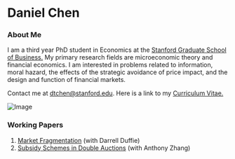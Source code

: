 # Daniel Chen
### About Me
I am a third year PhD student in Economics at the [Stanford Graduate School of Business.](https://www.gsb.stanford.edu/programs/phd/academic-experience/students/daniel-chen) My primary research fields are microeconomic theory and financial economics. I am interested in problems related to information, moral hazard, the effects of the strategic avoidance of price impact, and the design and function of financial markets. 

Contact me at dtchen@stanford.edu. Here is a link to my [Curriculum Vitae.](https://dtc1995.github.io/Academic_CV_Feb_19.pdf)

![Image](https://dtc1995.github.io/danielchenpic.png)
 
### Working Papers

1. [Market Fragmentation](https://www.gsb.stanford.edu/faculty-research/working-papers/market-fragmentation) (with Darrell Duffie)
2. [Subsidy Schemes in Double Auctions](https://anthonyleezhang.github.io/pdfs/ssida.pdf) (with Anthony Zhang)



